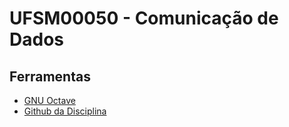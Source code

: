 # UFSM00050 - Comunicação de Dados

## Ferramentas

- [GNU Octave](https://octave.org/)
- [Github da Disciplina](https://github.com/ufsm-barriquello/ufsm00050_com_dados)
